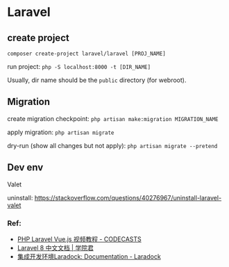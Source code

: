 # Laravel


## create project

`composer create-project laravel/laravel [PROJ_NAME]`

run project: `php -S localhost:8000 -t [DIR_NAME]`

Usually, dir name should be the `public` directory (for webroot).


## Migration

create migration checkpoint: `php artisan make:migration MIGRATION_NAME`

apply migration: `php artisan migrate`

dry-run (show all changes but not apply): `php artisan migrate --pretend`

## Dev env

Valet

uninstall: https://stackoverflow.com/questions/40276967/uninstall-laravel-valet

### Ref:

* [PHP Laravel Vue.js 视频教程 - CODECASTS](https://codecasts.com/)
* [Laravel 8 中文文档 | 学院君](https://xueyuanjun.com/books/laravel-docs-8)
* [集成开发环境Laradock: Documentation - Laradock](http://laradock.io/documentation/)